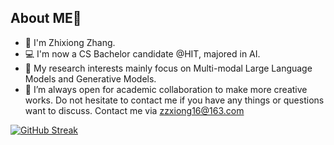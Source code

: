 ## About ME👋
- 🔭 I'm Zhixiong Zhang.
- 💻 I'm now a CS Bachelor candidate @HIT, majored in AI.
- 🌱 My research interests mainly focus on Multi-modal Large Language Models and Generative Models.
- 👯 I’m always open for academic collaboration to make more creative works. Do not hesitate to contact me if you have any things or questions want to discuss. Contact me via zzxiong16@163.com

[![GitHub Streak](https://github-readme-streak-stats.herokuapp.com/?user=rookiexiong7)](https://git.io/streak-stats)
<!--
**rookiexiong7/rookiexiong7** is a ✨ _special_ ✨ repository because its `README.md` (this file) appears on your GitHub profile.

Here are some ideas to get you started:

- 🔭 I’m currently working on ...
- 🌱 I’m currently learning ...
- 👯 I’m looking to collaborate on ...
- 🤔 I’m looking for help with ...
- 💬 Ask me about ...
- 📫 How to reach me: ...
- 😄 Pronouns: ...
- ⚡ Fun fact: ...
- ✨ I am Always happy to explore new things!
-->
